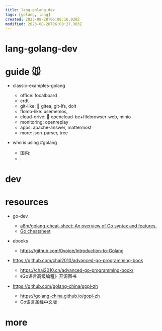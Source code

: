 ```yaml
---
title: lang-golang-dev
tags: [golang, lang]
created: 2023-08-28T06:08:16.020Z
modified: 2023-08-28T06:08:27.303Z
---
```


# lang-golang-dev

# guide 🐭
- classic-examples-golang
  - office: focalboard
  - crdt
  - git-like: 🌹 gitea, git-lfs, dolt
  - flomo-like: usememos, 
  - cloud-drive: 🌹 opencloud-be+filebrowser-web, minio
  - monitoring: openreplay
  - apps: apache-answer, mattermost
  - more: json-parser, tree

- who is using #golang
  - 国内: 
  - .
# dev

# resources

- go-dev
  - [a8m/golang-cheat-sheet: An overview of Go syntax and features.](https://github.com/a8m/golang-cheat-sheet)
  - [Go cheatsheet](https://devhints.io/go)

- ebooks
  - https://github.com/0voice/Introduction-to-Golang

- https://github.com/chai2010/advanced-go-programming-book
  - https://chai2010.cn/advanced-go-programming-book/
  - 《Go语言高级编程》开源图书

- https://github.com/golang-china/gopl-zh
  - https://golang-china.github.io/gopl-zh
  - Go语言圣经中文版
# more
